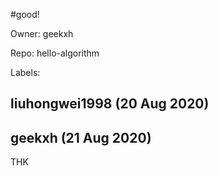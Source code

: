 #good!

Owner: geekxh

Repo: hello-algorithm

Labels: 

## liuhongwei1998 (20 Aug 2020)



## geekxh (21 Aug 2020)

THK

